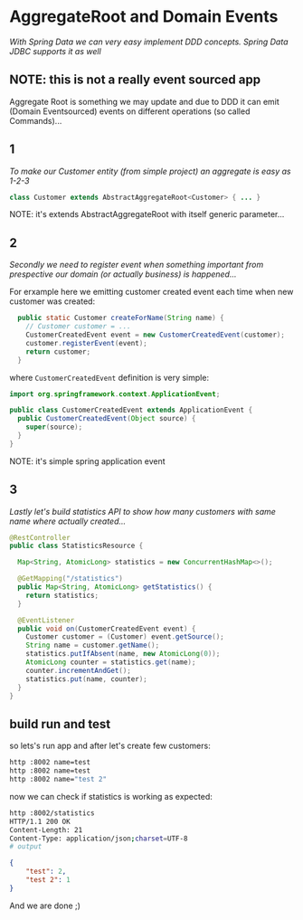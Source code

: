 # AggregateRoot and Domain Events

_With Spring Data we can very easy implement DDD concepts. Spring Data JDBC supports it as well_

## NOTE: this is not a really event sourced app

Aggregate Root is something we may update and due to DDD it can emit (Domain Eventsourced) events on different operations (so called Commands)...

## 1

_To make our Customer entity (from simple project) an aggregate is easy as 1-2-3_

```java
class Customer extends AbstractAggregateRoot<Customer> { ... }
```

NOTE: it's extends AbstractAggregateRoot with itself generic parameter...

## 2

_Secondly we need to register event when something important from prespective our domain (or actually business) is happened..._

For erxample here we emitting customer created event each time when new customer was created:

```java
  public static Customer createForName(String name) {
    // Customer customer = ...
    CustomerCreatedEvent event = new CustomerCreatedEvent(customer);
    customer.registerEvent(event);
    return customer;
  }
```

where `CustomerCreatedEvent` definition is very simple:

```java
import org.springframework.context.ApplicationEvent;

public class CustomerCreatedEvent extends ApplicationEvent {
  public CustomerCreatedEvent(Object source) {
    super(source);
  }
}
```

NOTE: it's simple spring application event

## 3

_Lastly let's build statistics API to show how many customers with same name where actually created..._

```java
@RestController
public class StatisticsResource {

  Map<String, AtomicLong> statistics = new ConcurrentHashMap<>();

  @GetMapping("/statistics")
  public Map<String, AtomicLong> getStatistics() {
    return statistics;
  }

  @EventListener
  public void on(CustomerCreatedEvent event) {
    Customer customer = (Customer) event.getSource();
    String name = customer.getName();
    statistics.putIfAbsent(name, new AtomicLong(0));
    AtomicLong counter = statistics.get(name);
    counter.incrementAndGet();
    statistics.put(name, counter);
  }
}
```

## build run and test

so lets's run app and after let's create few customers:

```bash
http :8002 name=test
http :8002 name=test
http :8002 name="test 2"
```

now we can check if statistics is working as expected:

```bash
http :8002/statistics
HTTP/1.1 200 OK
Content-Length: 21
Content-Type: application/json;charset=UTF-8
# output
```

```json
{
    "test": 2,
    "test 2": 1
}
```

And we are done ;)
